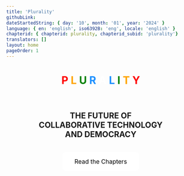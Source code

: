 ```yaml
---
title: 'Plurality'
githubLink:
dateStartedString: { day: '10', month: '01', year: '2024' }
language: { en: 'english', iso6392B: 'eng', locale: 'english' }
chapterid: { chapterid: plurality, chapterid_subid: 'plurality'}
translators: []
layout: home
pageOrder: 1
---
```


<style type="text/css">
.btn {
  background-color: #FFFFFF;
  border: none;
  color: black;
  padding: 15px 32px;
  text-align: center;
  text-decoration: none;
  display: inline-block;
  font-size: 16px;
  border-radius: 8px;
}
ab {
    display: block;
    height: 20px;
    width: auto;
    border: 1px solid #000;
}
</style>
<center>
<h1>
<span style="color:red">P </span><span style="color:orange">L </span><span style="color:green">U </span><span style="color:#1e90ff">R </span><span style="color:white">A </span><span style="color:#1e90ff">L </span><span style="color:green">I </span><span style="color:orange">T </span><span style="color:red">Y</span>
</h1>
<br>
<H2>THE FUTURE OF<br>
COLLABORATIVE TECHNOLOGY<br>
AND DEMOCRACY</H2>
<br>
<a href="./chapters" class="btn">Read the Chapters<a>
</center>
